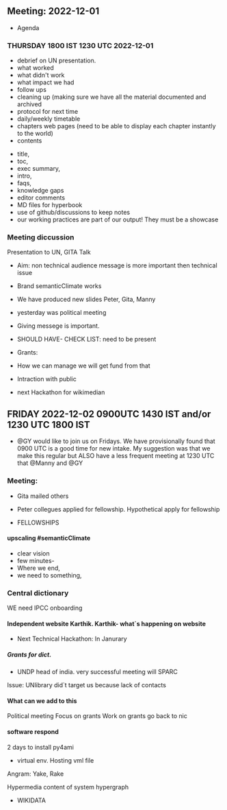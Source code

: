## Meeting: 2022-12-01
- Agenda
### THURSDAY 1800 IST 1230 UTC 2022-12-01
* debrief on UN presentation.
* what worked
* what didn't work
* what impact we had
* follow ups
* cleaning up (making sure we have all the material documented and archived
* protocol for next time
* daily/weekly timetable 
* chapters web pages (need to be able to display each chapter instantly to the world)
* contents 
- title,
- toc,
- exec summary,
- intro,
- faqs,
- knowledge gaps
- editor comments
- MD files for hyperbook
- use of github/discussions to keep notes
- our working practices are part of our output! They must be a showcase

### Meeting diccussion
Presentation to UN, GITA Talk
* Aim: non technical audience message is more important then technical issue 
* Brand semanticClimate works
* We have produced new slides Peter, Gita, Manny
* yesterday was political meeting 
* Giving messege is important.

* SHOULD HAVE-
 CHECK LIST:
need to be present

* Grants:

* How we can manage we will get fund from that

* Intraction with public

* next Hackathon for wikimedian
 
 
 
## FRIDAY 2022-12-02 0900UTC 1430 IST and/or 1230 UTC 1800 IST
* @GY would like to join us on Fridays. We have provisionally found that 0900 UTC is a good time for new intake. My suggestion was that we make this regular but ALSO have a less frequent meeting at 1230 UTC that @Manny and @GY

 
### Meeting:
* Gita mailed others

* Peter collegues applied for fellowship. Hypothetical apply for fellowship

* FELLOWSHIPS

#### upscaling #semanticClimate

* clear vision
* few minutes-
* Where we end, 
* we need to something,

### Central dictionary 

WE need IPCC onboarding 

#### Independent website Karthik. Karthik- what`s happening on website

* Next Technical Hackathon: In Janurary  

##### Grants for dict.

* UNDP head of india. very successful meeting will SPARC

Issue: UNlibrary did`t target us 
because lack of contacts 

#### What can we add to this 
Political meeting
Focus on grants 
Work on grants
go back to nic
 
#### software respond 
2 days to install py4ami
*  virtual env.
Hosting vml file
 
Angram: Yake, Rake

Hypermedia 
content of system hypergraph

* WIKIDATA 
